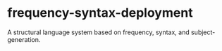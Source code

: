 # frequency-syntax-deployment
A structural language system based on frequency, syntax, and subject-generation.

